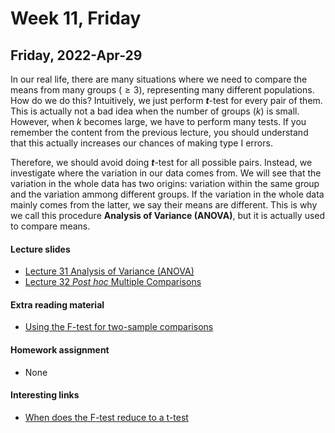 # Week 11, Friday


## Friday, 2022-Apr-29
In our real life, there are many situations where we need to compare the means from many groups ($\geqslant 3$), representing many different populations. How do we do this? Intuitively, we just perform ___t___-test for every pair of them. This is actually not a bad idea when the number of groups ($k$) is small. However, when $k$ becomes large, we have to perform many tests. If you remember the content from the previous lecture, you should understand that this actually increases our chances of making type I errors.

Therefore, we should avoid doing ___t___-test for all possible pairs. Instead, we investigate where the variation in our data comes from. We will see that the variation in the whole data has two origins: variation within the same group and the variation ammong different groups. If the variation in the whole data mainly comes from the latter, we say their means are different. This is why we call this procedure __Analysis of Variance (ANOVA)__, but it is actually used to compare means.

#### Lecture slides
- [Lecture 31 Analysis of Variance (ANOVA)](/lecture_slides/Lecture_31_Analysis_of_Variance_ANOVA_handout.pdf)
- [Lecture 32 _Post hoc_ Multiple Comparisons](/lecture_slides/Lecture_32_Post_hoc_multiple_comparisons_handout.pdf)

#### Extra reading material
- [Using the F-test for two-sample comparisons](/lecture_slides/Lecture_32_F_test_and_t_test.pdf)

#### Homework assignment
- None

#### Interesting links
- [When does the F-test reduce to a t-test](https://canovasjm.netlify.app/2018/10/29/when-does-the-f-test-reduce-to-t-test/)


